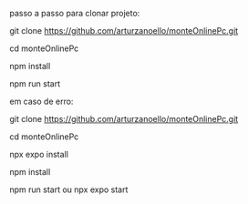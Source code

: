 passo a passo para clonar projeto:

git clone https://github.com/arturzanoello/monteOnlinePc.git

cd monteOnlinePc

npm install

npm run start



em caso de erro: 

git clone https://github.com/arturzanoello/monteOnlinePc.git

cd monteOnlinePc

npx expo install

npm install

npm run start
ou
npx expo start
